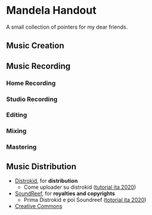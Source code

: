 # Mandela Handout
A small collection of pointers for my dear friends.

## Music Creation

## Music Recording
### Home Recording
### Studio Recording
### Editing
### Mixing
### Mastering

## Music Distribution
- [Distrokid](https://distrokid.com/), for **distribution**
  - Come uploader su distrokid ([tutorial ita 2020](https://youtu.be/_v0aTx2aATM))
- [SoundReef](https://www.soundreef.com/), for **royalties and copyrights**
  - Prima Distrokid e poi Soundreef ([totorial ita 2020](https://youtu.be/kt1QpfiqknM))
- [Creative Commons]()
